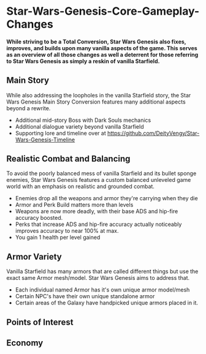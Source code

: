 # Star-Wars-Genesis-Core-Gameplay-Changes

#### While striving to be a Total Conversion, Star Wars Genesis also fixes, improves, and builds upon many vanilla aspects of the game. This serves as an overview of all those changes as well a deterrent for those referring to Star Wars Genesis as simply a reskin of vanilla Starfield.

## Main Story
While also addressing the loopholes in the vanilla Starfield story, the Star Wars Genesis Main Story Conversion features many additional aspects beyond a rewrite.
- Additional mid-story Boss with Dark Souls mechanics
- Additional dialogue variety beyond vanilla Starfield
- Supporting lore and timeline over at https://github.com/DeityVengy/Star-Wars-Genesis-Timeline

## Realistic Combat and Balancing
To avoid the poorly balanced mess of vanilla Starfield and its bullet sponge enemies, Star Wars Genesis features a custom balanced unleveled game world with an emphasis on realistic and grounded combat.
- Enemies drop all the weapons and armor they're carrying when they die
- Armor and Perk Build matters more than levels
- Weapons are now more deadly, with their base ADS and hip-fire accuracy boosted.
- Perks that increase ADS and hip-fire accuracy actually noticeably improves accuracy to near 100% at max.
- You gain 1 health per level gained


## Armor Variety
Vanilla Starfield has many armors that are called different things but use the exact same Armor mesh/model. Star Wars Genesis aims to address that.
- Each individual named Armor has it's own unique armor model/mesh
- Certain NPC's have their own unique standalone armor
- Certain areas of the Galaxy have handpicked unique armors placed in it.


## Points of Interest


## Economy
